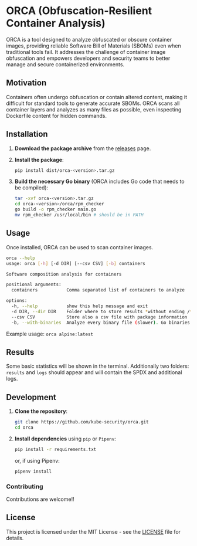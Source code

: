 # ORCA (Obfuscation-Resilient Container Analysis)


ORCA is a tool designed to analyze obfuscated or obscure container images, providing reliable Software Bill of Materials (SBOMs) even when traditional tools fail. It addresses the challenge of container image obfuscation and empowers developers and security teams to better manage and secure containerized environments.

## Motivation

Containers often undergo obfuscation or contain altered content, making it difficult for standard tools to generate accurate SBOMs. ORCA scans all container layers and analyzes as many files as possible, even inspecting Dockerfile content for hidden commands.

## Installation

1. **Download the package archive** from the [releases](https://github.com/kube-security/orca/releases) page.

2. **Install the package**:
    ```bash
    pip install dist/orca-<version>.tar.gz
    ```

3. **Build the necessary Go binary** (ORCA includes Go code that needs to be compiled):
    ```bash
    tar -xvf orca-<version>.tar.gz
    cd orca-<version>/orca/rpm_checker
    go build -o rpm_checker main.go
    mv rpm_checker /usr/local/bin # should be in PATH
    ```

## Usage

Once installed, ORCA can be used to scan container images.

```bash
orca --help
usage: orca [-h] [-d DIR] [--csv CSV] [-b] containers

Software composition analysis for containers

positional arguments:
  containers           Comma separated list of containers to analyze

options:
  -h, --help           show this help message and exit
  -d DIR, --dir DIR    Folder where to store results *without ending /*
  --csv CSV            Store also a csv file with package information
  -b, --with-binaries  Analyze every binary file (slower). Go binaries are always analyzed
```

Example usage: `orca alpine:latest`


## Results

Some basic statistics will be shown in the terminal. Additionally two folders: `results` and `logs` should appear and will contain the SPDX and additional logs. 


## Development 

1. **Clone the repository**:
    ```bash
    git clone https://github.com/kube-security/orca.git
    cd orca
    ```

2. **Install dependencies** using `pip` or `Pipenv`:
    ```bash
    pip install -r requirements.txt
    ```
    or, if using Pipenv:
    ```bash
    pipenv install
    ```

### Contributing

Contributions are welcome!!


## License

This project is licensed under the MIT License - see the [LICENSE](LICENSE) file for details.
